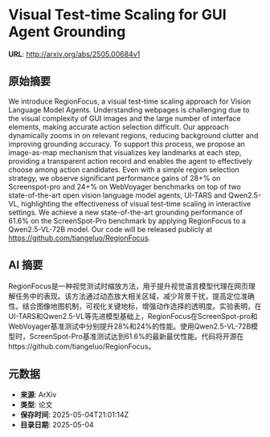 # Visual Test-time Scaling for GUI Agent Grounding

**URL**: http://arxiv.org/abs/2505.00684v1

## 原始摘要

We introduce RegionFocus, a visual test-time scaling approach for Vision
Language Model Agents. Understanding webpages is challenging due to the visual
complexity of GUI images and the large number of interface elements, making
accurate action selection difficult. Our approach dynamically zooms in on
relevant regions, reducing background clutter and improving grounding accuracy.
To support this process, we propose an image-as-map mechanism that visualizes
key landmarks at each step, providing a transparent action record and enables
the agent to effectively choose among action candidates. Even with a simple
region selection strategy, we observe significant performance gains of 28+\% on
Screenspot-pro and 24+\% on WebVoyager benchmarks on top of two
state-of-the-art open vision language model agents, UI-TARS and Qwen2.5-VL,
highlighting the effectiveness of visual test-time scaling in interactive
settings. We achieve a new state-of-the-art grounding performance of 61.6\% on
the ScreenSpot-Pro benchmark by applying RegionFocus to a Qwen2.5-VL-72B model.
Our code will be released publicly at https://github.com/tiangeluo/RegionFocus.


## AI 摘要

RegionFocus是一种视觉测试时缩放方法，用于提升视觉语言模型代理在网页理解任务中的表现。该方法通过动态放大相关区域，减少背景干扰，提高定位准确性。结合图像地图机制，可视化关键地标，增强动作选择的透明度。实验表明，在UI-TARS和Qwen2.5-VL等先进模型基础上，RegionFocus在ScreenSpot-pro和WebVoyager基准测试中分别提升28%和24%的性能。使用Qwen2.5-VL-72B模型时，ScreenSpot-Pro基准测试达到61.6%的最新最优性能。代码将开源在https://github.com/tiangeluo/RegionFocus。

## 元数据

- **来源**: ArXiv
- **类型**: 论文
- **保存时间**: 2025-05-04T21:01:14Z
- **目录日期**: 2025-05-04

